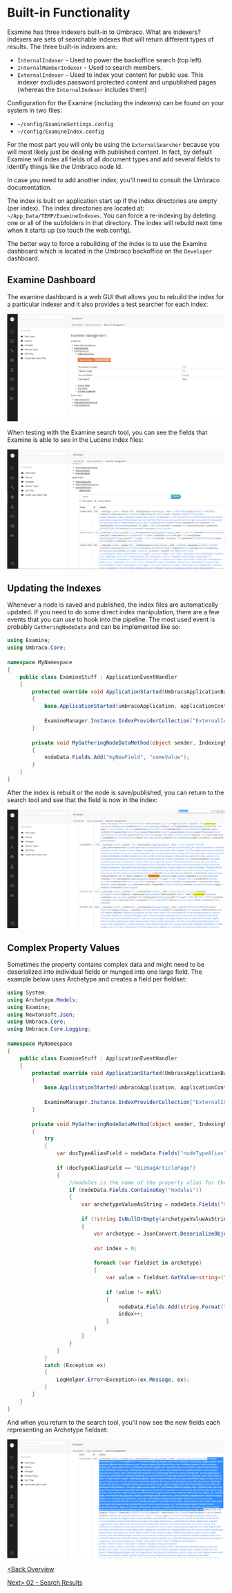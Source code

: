 # Built-in Functionality
Examine has three indexers built-in to Umbraco.  What are indexers?  Indexers are sets of searchable indexes that will return different types of results.  The three built-in indexers are:

* `InternalIndexer` - Used to power the backoffice search (top left).
* `InternalMemberIndexer` - Used to search members.
* `ExternalIndexer` - Used to index your content for public use.  This indexer excludes password protected content and unpublished pages (whereas the `InternalIndexer` includes them)

Configuration for the Examine (including the indexers) can be found on your system in two files:

* `~/config/ExamineSettings.config`
* `~/config/ExamineIndex.config`

For the most part you will only be using the `ExternalSearcher` because you will most likely just be dealing with published content.  In fact, by default Examine will index all fields of all document types and add several fields to identify things like the Umbraco node Id.

In case you need to add another index, you'll need to consult the Umbraco documentation.

The index is built on application start up if the index directories are empty (per index).  The index directories are located at: `~/App_Data/TEMP/ExamineIndexes`.  You can force a re-indexing by deleting one or all of the subfolders in that directory.  The index will rebuild next time when it starts up (so touch the web.config).

The better way to force a rebuilding of the index is to use the Examine dashboard which is located in the Umbraco backoffice on the `Developer` dashboard.

## Examine Dashboard
The examine dashboard is a web GUI that allows you to rebuild the index for a particular indexer and it also provides a test searcher for each index:

![rebuild](assets/examine-rebuild.png)

When testing with the Examine search tool, you can see the fields that Examine is able to see in the Lucene index files:

![search tool](assets/examine-search-tool.png)

## Updating the Indexes
Whenever a node is saved and published, the index files are automatically updated.  If you need to do some direct index manipulation, there are a few events that you can use to hook into the pipeline.  The most used event is probably `GatheringNodeData` and can be implemented like so:

```c#
using Examine;
using Umbraco.Core;

namespace MyNamespace
{
    public class ExamineStuff : ApplicationEventHandler
    {
        protected override void ApplicationStarted(UmbracoApplicationBase umbracoApplication, ApplicationContext applicationContext)
        {
            base.ApplicationStarted(umbracoApplication, applicationContext);

            ExamineManager.Instance.IndexProviderCollection["ExternalIndexer"].GatheringNodeData += MyGatheringNodeDataMethod;
        }

        private void MyGatheringNodeDataMethod(object sender, IndexingNodeDataEventArgs nodeData)
        {
            nodeData.Fields.Add("myNewField", "someValue");
        }
    }
}
```

After the index is rebuilt or the node is save/published, you can return to the search tool and see that the field is now in the index:

![events](assets/examine-events.png)

## Complex Property Values
Sometimes the property contains complex data and might need to be deserialized into individual fields or munged into one large field.  The example below uses Archetype and creates a field per fieldset:

```C#
using System;
using Archetype.Models;
using Examine;
using Newtonsoft.Json;
using Umbraco.Core;
using Umbraco.Core.Logging;

namespace MyNamespace
{
    public class ExamineStuff : ApplicationEventHandler
    {
        protected override void ApplicationStarted(UmbracoApplicationBase umbracoApplication, ApplicationContext applicationContext)
        {
            base.ApplicationStarted(umbracoApplication, applicationContext);

            ExamineManager.Instance.IndexProviderCollection["ExternalIndexer"].GatheringNodeData += MyGatheringNodeDataMethod;
        }

        private void MyGatheringNodeDataMethod(object sender, IndexingNodeDataEventArgs nodeData)
        {
            try
            {
                var docTypeAliasField = nodeData.Fields["nodeTypeAlias"];

                if (docTypeAliasField == "BizmagArticlePage")
                {
                    //modules is the name of the property alias for the archetype
                    if (nodeData.Fields.ContainsKey("modules"))
                    {
                        var archetypeValueAsString = nodeData.Fields["modules"];

                        if (!string.IsNullOrEmpty(archetypeValueAsString))
                        {
                            var archetype = JsonConvert.DeserializeObject<ArchetypeModel>(archetypeValueAsString);

                            var index = 0;

                            foreach (var fieldset in archetype)
                            {
                                var value = fieldset.GetValue<string>("text");

                                if (value != null)
                                {
                                    nodeData.Fields.Add(string.Format("archetype-{0}-{1}", fieldset.Alias, index), value);
                                    index++;
                                }
                            }
                        }
                    }
                }
            }
            catch (Exception ex)
            {
                LogHelper.Error<Exception>(ex.Message, ex);
            }
        }
    }
}
```

And when you return to the search tool, you'll now see the new fields each representing an Archetype fieldset:

![complex](assets/examine-complex.png)

[<Back Overview](README.md)

[Next> 02 - Search Results](02%20-%20Search%20Results.md)